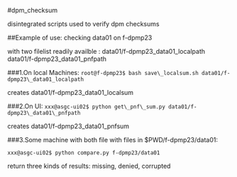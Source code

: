 #dpm_checksum

disintegrated scripts used to verify dpm checksums


##Example of use:
checking data01 on f-dpmp23

with two filelist readily availble : data01/f-dpmp23\_data01\_localpath data01/f-dpmp23\_data01\_pnfpath

###1.On local Machines:
`root@f-dpmp23$ bash save\_localsum.sh data01/f-dpmp23\_data01_localpath`

creates data01/f-dpmp23\_data01\_localsum

###2.On UI:
`xxx@asgc-ui02$ python get\_pnf\_sum.py data01/f-dpmp23\_data01\_pnfpath`

creates data01/f-dpmp23\_data01\_pnfsum

###3.Some machine with both file
with files in $PWD/f-dpmp23/data01:

`xxx@asgc-ui02$ python compare.py f-dpmp23/data01`

return three kinds of results: missing, denied, corrupted






